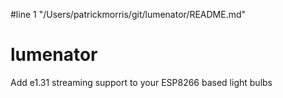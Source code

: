 #line 1 "/Users/patrickmorris/git/lumenator/README.md"
# lumenator
Add e1.31 streaming support to your ESP8266 based light bulbs
